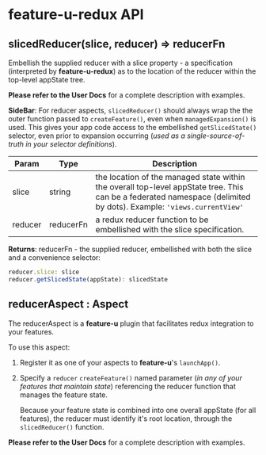 # feature-u-redux API
<a name="slicedReducer"></a>

## slicedReducer(slice, reducer) ⇒ reducerFn
Embellish the supplied reducer with a slice property - aspecification (interpreted by **feature-u-redux**) as to thelocation of the reducer within the top-level appState tree.**Please refer to the User Docs** for a complete description withexamples.**SideBar**: For reducer aspects, `slicedReducer()` should always             wrap the the outer function passed to             `createFeature()`, even when `managedExpansion()` is             used.  This gives your app code access to the             embellished `getSlicedState()` selector, even prior to             expansion occurring (_used as a single-source-of-truth             in your selector definitions_).


| Param | Type | Description |
| --- | --- | --- |
| slice | string | the location of the managed state within the overall top-level appState tree.  This can be a federated namespace (delimited by dots).  Example: `'views.currentView'` |
| reducer | reducerFn | a redux reducer function to be embellished with the slice specification. |

**Returns**: reducerFn - the supplied reducer, embellished with both theslice and a convenience selector:```jsreducer.slice: slicereducer.getSlicedState(appState): slicedState```  
<a name="reducerAspect"></a>

## reducerAspect : Aspect
The reducerAspect is a **feature-u** plugin that facilitates reduxintegration to your features.To use this aspect: 1. Register it as one of your aspects to **feature-u**'s `launchApp()`.  2. Specify a `reducer` `createFeature()` named parameter (_in any    of your features that maintain state_) referencing the reducer    function that manages the feature state.     Because your feature state is combined into one overall    appState (for all features), the reducer must identify it's    root location, through the `slicedReducer()` function.**Please refer to the User Docs** for a complete description withexamples.

